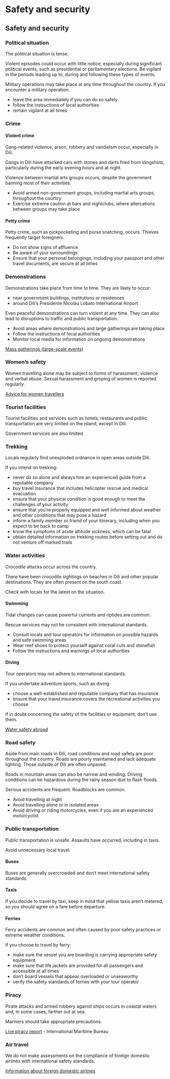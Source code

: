 # Safety and security

## Safety and security

### Political situation

The political situation is tense.

Violent episodes could occur with little notice, especially during significant political events, such as presidential or parliamentary elections. Be vigilant in the periods leading up to, during and following these types of events.

Military operations may take place at any time throughout the country. If you encounter a military operation:

* leave the area immediately if you can do so safely
* follow the instructions of local authorities
* remain vigilant at all times

### Crime

#### Violent crime

Gang-related violence, arson, robbery and vandalism occur, especially in Dili.

Gangs in Dili have attacked cars with stones and darts fired from slingshots, particularly during the early evening hours and at night.

Violence between martial arts groups occurs, despite the government banning most of their activities.

* Avoid armed non-government groups, including martial arts groups, throughout the country
* Exercise extreme caution at bars and nightclubs, where altercations between groups may take place

#### Petty crime

Petty crime, such as pickpocketing and purse snatching, occurs. Thieves frequently target foreigners.

* Do not show signs of affluence
* Be aware of your surroundings
* Ensure that your personal belongings, including your passport and other travel documents, are secure at all times

### Demonstrations

Demonstrations take place from time to time. They are likely to occur:

* near government buildings, institutions or residences
* around Dili’s Presidente Nicolau Lobato International Airport

Even peaceful demonstrations can turn violent at any time. They can also lead to disruptions to traffic and public transportation.

* Avoid areas where demonstrations and large gatherings are taking place
* Follow the instructions of local authorities
* Monitor local media for information on ongoing demonstrations

[Mass gatherings (large-scale events)](https://travel.gc.ca/travelling/health-safety/mass-gatherings)

### Women’s safety

Women travelling alone may be subject to forms of harassment, violence and verbal abuse. Sexual harassment and groping of women is reported regularly.

[Advice for women travellers](https://travel.gc.ca/travelling/health-safety/advice-for-women-travellers "Advice for women travellers")

### Tourist facilities

Tourist facilities and services such as hotels, restaurants and public transportation are very limited on the island, except in Dili.

Government services are also limited.

### Trekking

Locals regularly find unexploded ordnance in open areas outside Dili.

If you intend on trekking:

* never do so alone and always hire an experienced guide from a reputable company
* buy travel insurance that includes helicopter rescue and medical evacuation
* ensure that your physical condition is good enough to meet the challenges of your activity
* ensure that you’re properly equipped and well informed about weather and other conditions that may pose a hazard
* inform a family member or friend of your itinerary, including when you expect to be back to camp
* know the symptoms of acute altitude sickness, which can be fatal
* obtain detailed information on trekking routes before setting out and do not venture off marked trails

### Water activities

Crocodile attacks occur across the country.

There have been crocodile sightings on beaches in Dili and other popular destinations. They are often present on the south coast.

Check with locals for the latest on the situation.

#### Swimming

Tidal changes can cause powerful currents and riptides are common.

Rescue services may not be consistent with international standards.

* Consult locals and tour operators for information on possible hazards and safe swimming areas
* Wear reef shoes to protect yourself against coral cuts and stonefish
* Follow the instructions and warnings of local authorities

#### Diving

Tour operators may not adhere to international standards.

If you undertake adventure sports, such as diving:

* choose a well-established and reputable company that has insurance
* ensure that your travel insurance covers the recreational activities you choose

If in doubt concerning the safety of the facilities or equipment, don’t use them.

[Water safety abroad](https://travel.gc.ca/travelling/health-safety/water-safety)

### Road safety

Aside from main roads in Dili, road conditions and road safety are poor throughout the country. Roads are poorly maintained and lack adequate lighting. Those outside of Dili are often unpaved.

Roads in mountain areas can also be narrow and winding. Driving conditions can be hazardous during the rainy season due to flash floods.

Serious accidents are frequent. Roadblocks are common.

* Avoid travelling at night
* Avoid travelling alone or in isolated areas
* Avoid driving or riding motorcycles, even if you are an experienced motorcyclist

### Public transportation

Public transportation is unsafe. Assaults have occurred, including in taxis.

Avoid unnecessary local travel.

#### Buses

Buses are generally overcrowded and don’t meet international safety standards.

#### Taxis

If you decide to travel by taxi, keep in mind that yellow taxis aren’t metered, so you should agree on a fare before departure.

#### Ferries

Ferry accidents are common and often caused by poor safety practices or extreme weather conditions.

If you choose to travel by ferry:

* make sure the vessel you are boarding is carrying appropriate safety equipment
* make sure that life jackets are provided for all passengers and accessible at all times
* don’t board vessels that appear overloaded or unseaworthy
* verify the safety standards of ferries with your tour operator

### Piracy

Pirate attacks and armed robbery against ships occurs in coastal waters and, in some cases, farther out at sea.

Mariners should take appropriate precautions.

[Live piracy report](https://icc-ccs.org/index.php/piracy-reporting-centre) - International Maritime Bureau

### Air travel

We do not make assessments on the compliance of foreign domestic airlines with international safety standards.

[Information about foreign domestic airlines](https://travel.gc.ca/air/in-flight-safety#other)